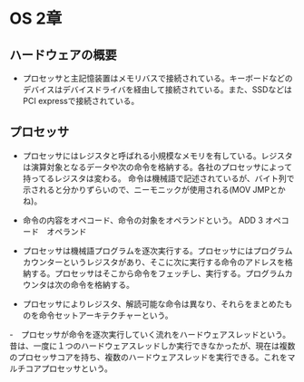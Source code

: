 # OS 2章
## ハードウェアの概要
- プロセッサと主記憶装置はメモリバスで接続されている。キーボードなどのデバイスはデバイスドライバを経由して接続されている。また、SSDなどはPCI expressで接続されている。

## プロセッサ
- プロセッサにはレジスタと呼ばれる小規模なメモリを有している。レジスタは演算対象となるデータや次の命令を格納する。各社のプロセッサによって持ってるレジスタは変わる。
命令は機械語で記述されているが、バイト列で示されると分かりずらいので、ニーモニックが使用される(MOV JMPとかね)。

- 命令の内容をオペコード、命令の対象をオペランドという。
ADD 3
オペコード　オペランド

- プロセッサは機械語プログラムを逐次実行する。プロセッサにはプログラムカウンターというレジスタがあり、そこに次に実行する命令のアドレスを格納する。プロセッサはそこから命令をフェッチし、実行する。プログラムカウンタは次の命令を格納する。
- プロセッサによりレジスタ、解読可能な命令は異なり、それらをまとめたものを命令セットアーキテクチャーという。

-　プロセッサが命令を逐次実行していく流れをハードウェアスレッドという。昔は、一度に１つのハードウェアスレッドしか実行できなかったが、現在は複数のプロセッサコアを持ち、複数のハードウェアスレッドを実行できる。これをマルチコアプロセッサという。







